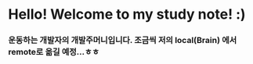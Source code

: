 # Hello! Welcome to my study note! :)

### 운동하는 개발자의 개발주머니입니다. 조금씩 저의 local(Brain) 에서 remote로 옮길 예정...ㅎㅎ


